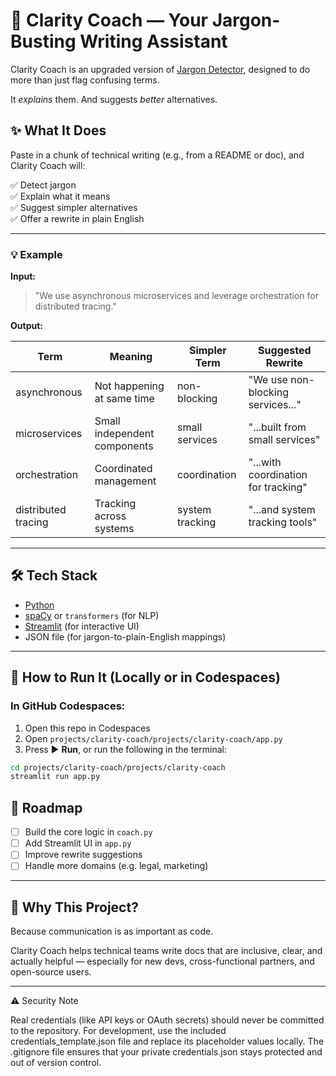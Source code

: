 # 🧠 Clarity Coach — Your Jargon-Busting Writing Assistant

Clarity Coach is an upgraded version of [Jargon Detector](../jargon-detector), designed to do more than just flag confusing terms.

It *explains* them. And suggests *better* alternatives.

## ✨ What It Does

Paste in a chunk of technical writing (e.g., from a README or doc), and Clarity Coach will:

✅ Detect jargon  
✅ Explain what it means  
✅ Suggest simpler alternatives  
✅ Offer a rewrite in plain English

---

### 💡 Example

**Input:**

> "We use asynchronous microservices and leverage orchestration for distributed tracing."

**Output:**

| Term              | Meaning                      | Simpler Term      | Suggested Rewrite                             |
|-------------------|------------------------------|-------------------|-----------------------------------------------|
| asynchronous      | Not happening at same time   | non-blocking      | "We use non-blocking services..."             |
| microservices     | Small independent components  | small services    | "...built from small services"                |
| orchestration     | Coordinated management       | coordination      | "...with coordination for tracking"           |
| distributed tracing | Tracking across systems    | system tracking   | "...and system tracking tools"                |

---

## 🛠️ Tech Stack

- [Python](https://www.python.org/)
- [spaCy](https://spacy.io/) or `transformers` (for NLP)
- [Streamlit](https://streamlit.io/) (for interactive UI)
- JSON file (for jargon-to-plain-English mappings)

---

## 🚀 How to Run It (Locally or in Codespaces)

### In GitHub Codespaces:
1. Open this repo in Codespaces  
2. Open `projects/clarity-coach/projects/clarity-coach/app.py`  
3. Press ▶️ **Run**, or run the following in the terminal:

```bash
cd projects/clarity-coach/projects/clarity-coach
streamlit run app.py


```
## 📌 Roadmap

- [ ] Build the core logic in `coach.py`
- [ ] Add Streamlit UI in `app.py`
- [ ] Improve rewrite suggestions
- [ ] Handle more domains (e.g. legal, marketing)

---

## 🧠 Why This Project?

Because communication is as important as code.

Clarity Coach helps technical teams write docs that are inclusive, clear, and actually helpful — especially for new devs, cross-functional partners, and open-source users.

---

⚠️ Security Note

Real credentials (like API keys or OAuth secrets) should never be committed to the repository.
For development, use the included credentials_template.json file and replace its placeholder values locally.
The .gitignore file ensures that your private credentials.json stays protected and out of version control.

